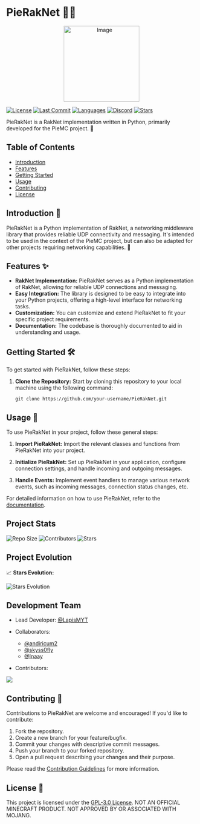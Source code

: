 # PieRakNet 🍰🔗

<p align="center">
  <img src="https://piemc-dev.github.io/assets/img/PieMC.webp" alt="Image" width="200" height="200" />
</p>


[![License](https://img.shields.io/badge/license-GPL--3.0-blue.svg)](https://github.com/PieMC-Dev/PieRakNet/blob/pieraknet/LICENSE)
[![Last Commit](https://img.shields.io/github/last-commit/PieMC-Dev/PieRakNet?color=blue)](https://github.com/PieMC-Dev/PieRakNet/commits/pieraknet)
[![Languages](https://img.shields.io/github/languages/count/PieMC-Dev/PieRakNet?color=blue)](https://github.com/PieMC-Dev/PieRakNet)
[![Discord](https://img.shields.io/discord/1120767457364279338?color=blue)](https://discord.gg/Bf3cXRUUnm)
[![Stars](https://img.shields.io/github/stars/PieMC-Dev/PieRakNet?style=social&color=blue)](https://github.com/PieMC-Dev/PieRakNet/stargazers)

PieRakNet is a RakNet implementation written in Python, primarily developed for the PieMC project. 🚀

## Table of Contents
- [Introduction](#introduction)
- [Features](#features)
- [Getting Started](#getting-started)
- [Usage](#usage)
- [Contributing](#contributing)
- [License](#license)

## Introduction 👋

PieRakNet is a Python implementation of RakNet, a networking middleware library that provides reliable UDP connectivity and messaging. It's intended to be used in the context of the PieMC project, but can also be adapted for other projects requiring networking capabilities. 📡

## Features ✨

- **RakNet Implementation:** PieRakNet serves as a Python implementation of RakNet, allowing for reliable UDP connections and messaging.
- **Easy Integration:** The library is designed to be easy to integrate into your Python projects, offering a high-level interface for networking tasks.
- **Customization:** You can customize and extend PieRakNet to fit your specific project requirements.
- **Documentation:** The codebase is thoroughly documented to aid in understanding and usage.

## Getting Started 🛠️

To get started with PieRakNet, follow these steps:

1. **Clone the Repository:** Start by cloning this repository to your local machine using the following command:
   ```
   git clone https://github.com/your-username/PieRakNet.git
   ```

## Usage 🚀

To use PieRakNet in your project, follow these general steps:

1. **Import PieRakNet:** Import the relevant classes and functions from PieRakNet into your project.

2. **Initialize PieRakNet:** Set up PieRakNet in your application, configure connection settings, and handle incoming and outgoing messages.

3. **Handle Events:** Implement event handlers to manage various network events, such as incoming messages, connection status changes, etc.

For detailed information on how to use PieRakNet, refer to the [documentation](link-to-documentation).

## Project Stats

![Repo Size](https://img.shields.io/github/repo-size/PieMC-Dev/PieRakNet)
![Contributors](https://img.shields.io/github/contributors/PieMC-Dev/PieRakNet)
![Stars](https://img.shields.io/github/stars/PieMC-Dev/PieRakNet?style=social)

## Project Evolution

📈 **Stars Evolution:**

![Stars Evolution](https://starchart.cc/PieMC-Dev/PieRakNet.svg)

## Development Team

- Lead Developer: [@LapisMYT](https://github.com/lapismyt)
- Collaborators:
  - [@andiricum2](https://github.com/andiricum2)
  - [@skyss0fly](https://github.com/skyss0fly)
  - [@Inaay](https://github.com/Inaay)

- Contributors:
<a href="https://github.com/PieMC-Dev/PieRakNet/graphs/contributors">
<img src="https://contrib.rocks/image?repo=PieMC-Dev/PieRakNet" />
</a>

## Contributing 🤝

Contributions to PieRakNet are welcome and encouraged! If you'd like to contribute:

1. Fork the repository.
2. Create a new branch for your feature/bugfix.
3. Commit your changes with descriptive commit messages.
4. Push your branch to your forked repository.
5. Open a pull request describing your changes and their purpose.

Please read the [Contribution Guidelines](CONTRIBUTING.md) for more information.

## License 📝

This project is licensed under the [GPL-3.0 License](LICENSE).
NOT AN OFFICIAL MINECRAFT PRODUCT. NOT APPROVED BY OR ASSOCIATED WITH MOJANG.